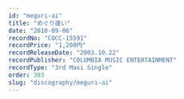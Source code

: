 ```yaml
---
id: "meguri-ai"
title: "めぐり逢い"
date: "2010-09-06"
recordNo: "COCC-15591"
recordPrice: "1,200円"
recordReleaseDate: "2003.10.22"
recordPublisher: "COLUMBIA MUSIC ENTERTAINMENT"
recordType: "3rd Maxi Single"
order: 303
slug: "discography/meguri-ai"
---
```



